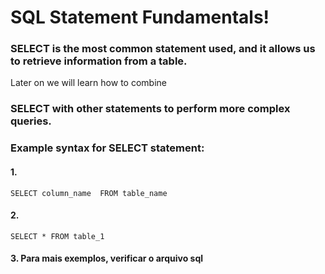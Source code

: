 # SQL Statement Fundamentals!
### SELECT is the most common statement used, and it allows us to retrieve information from a table.
Later on we will learn how to combine 
### SELECT with other statements to perform more complex queries.

### Example syntax for SELECT statement:
#### 1. 
````
SELECT column_name  FROM table_name
````
#### 2. 
````
SELECT * FROM table_1
````
#### 3. Para mais exemplos, verificar o arquivo sql


